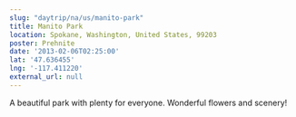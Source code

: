 ```yaml
---
slug: "daytrip/na/us/manito-park"
title: Manito Park
location: Spokane, Washington, United States, 99203
poster: Prehnite
date: '2013-02-06T02:25:00'
lat: '47.636455'
lng: '-117.411220'
external_url: null
---
```


A beautiful park with plenty for everyone. Wonderful flowers and scenery!
